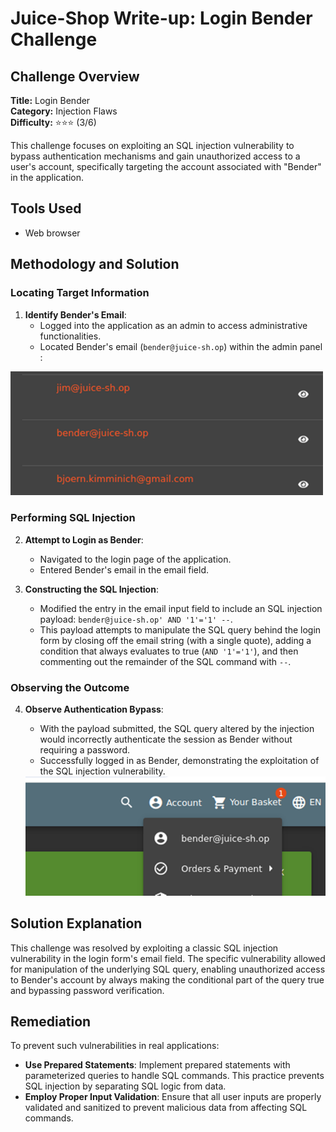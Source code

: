 # Juice-Shop Write-up: Login Bender Challenge

## Challenge Overview

**Title:** Login Bender\
**Category:** Injection Flaws\
**Difficulty:** ⭐⭐⭐ (3/6)

This challenge focuses on exploiting an SQL injection vulnerability to bypass authentication mechanisms and gain unauthorized access to a user's account, specifically targeting the account associated with "Bender" in the application.

## Tools Used

- Web browser

## Methodology and Solution

### Locating Target Information

1. **Identify Bender's Email**:
   - Logged into the application as an admin to access administrative functionalities.
   - Located Bender's email (`bender@juice-sh.op`) within the admin panel :

<img src="../assets/difficulty3/login_bender_1.png" alt="bender username from administration panel" width="500px">

### Performing SQL Injection

2. **Attempt to Login as Bender**:
   - Navigated to the login page of the application.
   - Entered Bender's email in the email field.
   
3. **Constructing the SQL Injection**:
   - Modified the entry in the email input field to include an SQL injection payload: `bender@juice-sh.op' AND '1'='1' --`.
   - This payload attempts to manipulate the SQL query behind the login form by closing off the email string (with a single quote), adding a condition that always evaluates to true (`AND '1'='1'`), and then commenting out the remainder of the SQL command with `--`.

### Observing the Outcome

4. **Observe Authentication Bypass**:
   - With the payload submitted, the SQL query altered by the injection would incorrectly authenticate the session as Bender without requiring a password.
   - Successfully logged in as Bender, demonstrating the exploitation of the SQL injection vulnerability.

   <img src="../assets/difficulty3/login_bender_2.png" alt="login proof" width="500px">

## Solution Explanation

This challenge was resolved by exploiting a classic SQL injection vulnerability in the login form's email field. The specific vulnerability allowed for manipulation of the underlying SQL query, enabling unauthorized access to Bender's account by always making the conditional part of the query true and bypassing password verification.

## Remediation

To prevent such vulnerabilities in real applications:
- **Use Prepared Statements**: Implement prepared statements with parameterized queries to handle SQL commands. This practice prevents SQL injection by separating SQL logic from data.
- **Employ Proper Input Validation**: Ensure that all user inputs are properly validated and sanitized to prevent malicious data from affecting SQL commands.
